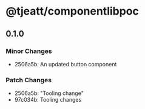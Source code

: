# @tjeatt/componentlibpoc

## 0.1.0
### Minor Changes

- 2506a5b: An updated button component

### Patch Changes

- 2506a5b: "Tooling change"
- 97c034b: Tooling changes
